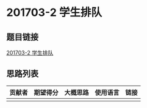# 201703-2 学生排队

## 题目链接

[201703-2 学生排队](http://118.190.20.162/view.page?gpid=T56)

## 思路列表

| 贡献者 | 期望得分 | 大概思路 | 使用语言 | 链接 |
| :-: | :-: | :-: | :-: | :-: | 
|  |  |  |  |  |
